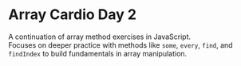 # Array Cardio Day 2

A continuation of array method exercises in JavaScript.  
Focuses on deeper practice with methods like `some`, `every`, `find`, and `findIndex` to build fundamentals in array manipulation.
